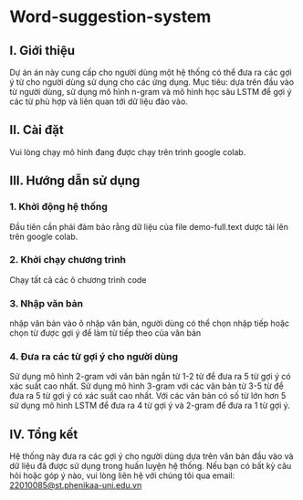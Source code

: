 # Word-suggestion-system

## I. Giới thiệu

Dự án án này cung cấp cho người dùng một hệ thống có thể đưa ra các gợi ý từ cho người dùng sử dụng cho các ứng dụng.
Mục tiêu: dựa trên đầu vào từ người dùng, sử dụng mô hình n-gram và mô hình học sâu LSTM để gợi ý các từ phù hợp và liên quan tới dữ liệu đào vào.

## II. Cài đặt

Vui lòng chạy mô hình đang được chạy trên trình google colab.

## III. Hướng dẫn sử dụng
### 1. Khởi động hệ thống
Đầu tiên cần phải đảm bảo rằng dữ liệu của file demo-full.text dược tải lên trên google colab.
### 2. Khởi chạy chương trình 
Chạy tất cả các ô chương trình code
### 3. Nhập văn bản

nhập văn bản vào ô nhập văn bản, người dùng có thể chọn nhập tiếp hoặc chọn từ được gợi ý để làm từ tiếp theo của văn bản
### 4. Đưa ra các từ gợi ý cho người dùng 

Sử dụng mô hình 2-gram với văn bản ngắn từ 1-2 từ để đưa ra 5 từ gợi ý có xác suất cao nhất.
Sử dụng mô hình 3-gram với các văn bản từ 3-5 từ để đưa ra 5 từ gợi ý có xác suất cao nhất.
Với các văn bản có số từ lớn hơn 5 sử dụng mô hình LSTM để đưa ra 4 từ gợi ý và 2-gram để đưa ra 1 từ gợi ý. 
## IV. Tổng kết
Hệ thống này đưa ra các gợi ý cho người dùng dựa trên văn bản đầu vào và dữ liệu đã được sử dụng trong huấn luyện hệ thống. Nếu bạn có bất kỳ câu hỏi hoặc góp ý nào, vui lòng liên hệ với chúng tôi qua email: 22010085@st.phenikaa-uni.edu.vn
